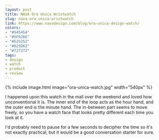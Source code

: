 ```yaml
---
layout: post
title: NAVA Ora Unica Wristwatch
slug: nava-ora-unica-wristwatch
link: https://www.navadesign.com/blog/ora-unica-design-watch/
colors:
- "#545454"
- "#5F6266"
- "#525252"
- "#625D63"
- "#727272"
tags:
- design
- watch
- product
- review
---
```


{% include image.html image="ora-unica-watch.jpg" width="540px" %}

I happened upon this watch in the mall over the weekend and loved how unconventional it is. The inner end of the loop acts as the hour hand, and the outer end is the minute hand. The in-between part seems to move freely, so you have a watch face that looks pretty different each time you look at it.

I'd probably need to pause for a few seconds to decipher the time so it's not exactly practical, but it would be a good conversation starter for sure.
